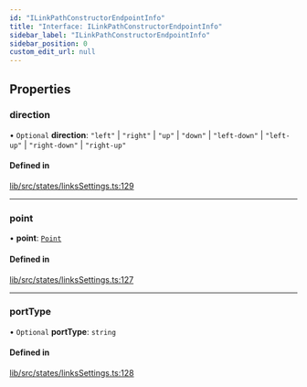 ```yaml
---
id: "ILinkPathConstructorEndpointInfo"
title: "Interface: ILinkPathConstructorEndpointInfo"
sidebar_label: "ILinkPathConstructorEndpointInfo"
sidebar_position: 0
custom_edit_url: null
---
```


## Properties

### direction

• `Optional` **direction**: ``"left"`` \| ``"right"`` \| ``"up"`` \| ``"down"`` \| ``"left-down"`` \| ``"left-up"`` \| ``"right-down"`` \| ``"right-up"``

#### Defined in

[lib/src/states/linksSettings.ts:129](https://github.com/tokarchyn/react-easy-diagram/blob/96a8c28/lib/src/states/linksSettings.ts#L129)

___

### point

• **point**: [`Point`](../#point)

#### Defined in

[lib/src/states/linksSettings.ts:127](https://github.com/tokarchyn/react-easy-diagram/blob/96a8c28/lib/src/states/linksSettings.ts#L127)

___

### portType

• `Optional` **portType**: `string`

#### Defined in

[lib/src/states/linksSettings.ts:128](https://github.com/tokarchyn/react-easy-diagram/blob/96a8c28/lib/src/states/linksSettings.ts#L128)
